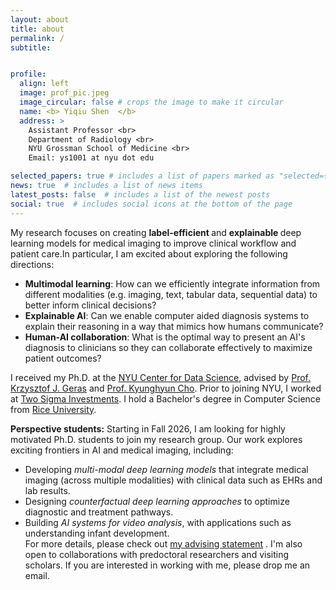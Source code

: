```yaml
---
layout: about
title: about
permalink: /
subtitle:


profile:
  align: left
  image: prof_pic.jpeg
  image_circular: false # crops the image to make it circular
  name: <b> Yiqiu Shen  </b>
  address: >
    Assistant Professor <br>
    Department of Radiology <br>
    NYU Grossman School of Medicine <br>
    Email: ys1001 at nyu dot edu

selected_papers: true # includes a list of papers marked as "selected={true}"
news: true  # includes a list of news items
latest_posts: false  # includes a list of the newest posts
social: true  # includes social icons at the bottom of the page
---
```

My research focuses on creating <b> label-efficient </b> and <b>explainable </b> deep learning models for medical imaging to improve clinical workflow and patient care.In particular, I am excited about exploring the following directions:
  - <b> Multimodal learning</b>: How can we efficiently integrate information from different modalities (e.g. imaging, text, tabular data, sequential data) to better inform clinical decisions?
  - <b> Explainable AI</b>: Can we enable computer aided diagnosis systems to explain their reasoning in a way that mimics how humans communicate?
  - <b> Human-AI collaboration</b>: What is the optimal way to present an AI's diagnosis to clinicians so they can collaborate effectively to maximize patient outcomes? 

I received my Ph.D. at the <a href='https://cds.nyu.edu/'> NYU Center for Data Science</a>, advised by <a href='https://cs.nyu.edu/~kgeras/'> Prof. Krzysztof J. Geras</a> and <a href='https://kyunghyuncho.me/'> Prof. Kyunghyun Cho</a>. Prior to joining NYU, I worked at <a href='https://www.twosigma.com/'> Two Sigma Investments</a>. I hold a Bachelor's degree in Computer Science from <a href='https://www.rice.edu/'> Rice University</a>.

<b> Perspective students:</b> 
Starting in Fall 2026, I am looking for highly motivated Ph.D. students to join my research group. Our work explores exciting frontiers in AI and medical imaging, including:  
- Developing <i>multi-modal deep learning models</i> that integrate medical imaging (across multiple modalities) with clinical data such as EHRs and lab results.  
- Designing <i>counterfactual deep learning approaches</i> to optimize diagnostic and treatment pathways.  
- Building <i>AI systems for video analysis</i>, with applications such as understanding infant development.  
For more details, please check out <a href='https://docs.google.com/document/d/1dQK3Kf0pwar6h3O0DpON5JsasvvJ0D8_bzDcg9mCdw0'> my advising statement</a> . I'm also open to collaborations with predoctoral researchers and visiting scholars. If you are interested in working with me, please drop me an email. 

